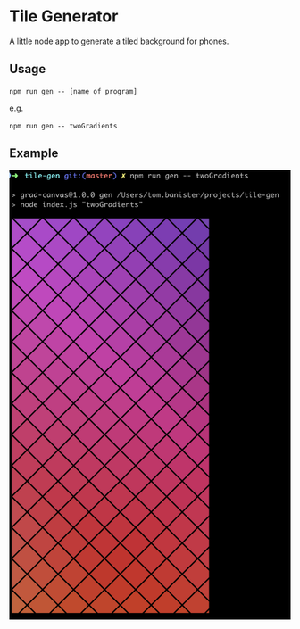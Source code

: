 # Tile Generator

A little node app to generate a tiled background for phones.

## Usage

`npm run gen -- [name of program]`

e.g.

`npm run gen -- twoGradients`

## Example

![Screenshot of output](assets/example.png?raw=true "Screenshot")

